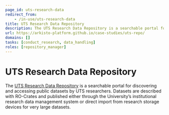 ```yaml
---
page_id: uts-research-data
redirect_from:
    - /in-use/uts-research-data
title: UTS Research Data Repository
description: The UTS Research Data Repository is a searchable portal for discovering and accessing public datasets by UTS researchers.
url: https://arkisto-platform.github.io/case-studies/uts-repo/
domains: []
tasks: [conduct_research, data_handling]
roles: [repository_manager]
---
```



# UTS Research Data Repository

The [UTS Research Data Repository](https://arkisto-platform.github.io/case-studies/uts-repo/) is a searchable portal for discovering and accessing public datasets by UTS researchers. Datasets are described with RO-Crates and published either through the University’s institutional research data management system or direct import from research storage devices for very large datasets.
